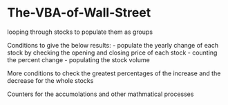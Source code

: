 # The-VBA-of-Wall-Street
looping through stocks to populate them as groups 

Conditions to give the below results:
    - populate the yearly change of each stock by checking the opening and closing price of each stock
    - counting the percent change 
    - populating the stock volume 

More conditions to check the greatest percentages of the increase and the decrease for the whole stocks 

Counters for the accumolations and other mathmatical processes 

